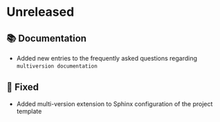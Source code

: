 # Unreleased

## 📚 Documentation

* Added new entries to the frequently asked questions regarding `multiversion documentation`

## 🐞 Fixed

* Added multi-version extension to Sphinx configuration of the project template
